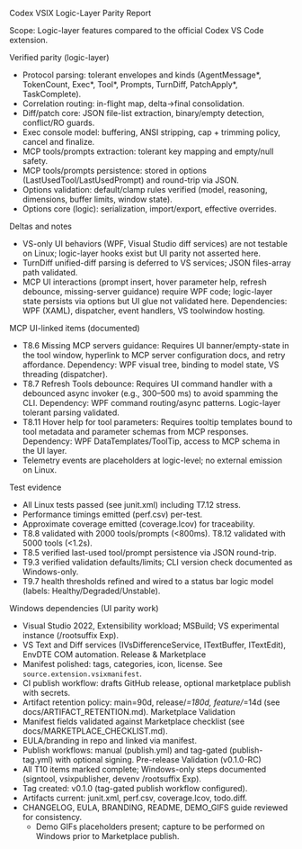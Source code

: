 Codex VSIX Logic-Layer Parity Report

Scope: Logic-layer features compared to the official Codex VS Code extension.

Verified parity (logic-layer)
- Protocol parsing: tolerant envelopes and kinds (AgentMessage*, TokenCount, Exec*, Tool*, Prompts, TurnDiff, PatchApply*, TaskComplete).
- Correlation routing: in-flight map, delta→final consolidation.
- Diff/patch core: JSON file-list extraction, binary/empty detection, conflict/RO guards.
- Exec console model: buffering, ANSI stripping, cap + trimming policy, cancel and finalize.
- MCP tools/prompts extraction: tolerant key mapping and empty/null safety.
- MCP tools/prompts persistence: stored in options (LastUsedTool/LastUsedPrompt) and round-trip via JSON.
- Options validation: default/clamp rules verified (model, reasoning, dimensions, buffer limits, window state).
- Options core (logic): serialization, import/export, effective overrides.

Deltas and notes
- VS-only UI behaviors (WPF, Visual Studio diff services) are not testable on Linux; logic-layer hooks exist but UI parity not asserted here.
- TurnDiff unified-diff parsing is deferred to VS services; JSON files-array path validated.
- MCP UI interactions (prompt insert, hover parameter help, refresh debounce, missing-server guidance) require WPF code; logic-layer state persists via options but UI glue not validated here.
Dependencies: WPF (XAML), dispatcher, event handlers, VS toolwindow hosting.

MCP UI-linked items (documented)
- T8.6 Missing MCP servers guidance: Requires UI banner/empty-state in the tool window, hyperlink to MCP server configuration docs, and retry affordance. Dependency: WPF visual tree, binding to model state, VS threading (dispatcher).
- T8.7 Refresh Tools debounce: Requires UI command handler with a debounced async invoker (e.g., 300–500 ms) to avoid spamming the CLI. Dependency: WPF command routing/async patterns. Logic-layer tolerant parsing validated.
- T8.11 Hover help for tool parameters: Requires tooltip templates bound to tool metadata and parameter schemas from MCP responses. Dependency: WPF DataTemplates/ToolTip, access to MCP schema in the UI layer.
- Telemetry events are placeholders at logic-level; no external emission on Linux.

Test evidence
- All Linux tests passed (see junit.xml) including T7.12 stress.
- Performance timings emitted (perf.csv) per-test.
- Approximate coverage emitted (coverage.lcov) for traceability.
- T8.8 validated with 2000 tools/prompts (<800ms). T8.12 validated with 5000 tools (<1.2s).
- T8.5 verified last-used tool/prompt persistence via JSON round-trip.
- T9.3 verified validation defaults/limits; CLI version check documented as Windows-only.
- T9.7 health thresholds refined and wired to a status bar logic model (labels: Healthy/Degraded/Unstable).

Windows dependencies (UI parity work)
- Visual Studio 2022, Extensibility workload; MSBuild; VS experimental instance (/rootsuffix Exp).
- VS Text and Diff services (IVsDifferenceService, ITextBuffer, ITextEdit), EnvDTE COM automation.
Release & Marketplace
- Manifest polished: tags, categories, icon, license. See `source.extension.vsixmanifest`.
- CI publish workflow: drafts GitHub release, optional marketplace publish with secrets.
- Artifact retention policy: main=90d, release/*=180d, feature/*=14d (see docs/ARTIFACT_RETENTION.md).
Marketplace Validation
- Manifest fields validated against Marketplace checklist (see docs/MARKETPLACE_CHECKLIST.md).
- EULA/branding in repo and linked via manifest.
- Publish workflows: manual (publish.yml) and tag-gated (publish-tag.yml) with optional signing.
Pre-release Validation (v0.1.0-RC)
- All T10 items marked complete; Windows-only steps documented (signtool, vsixpublisher, devenv /rootsuffix Exp).
- Tag created: v0.1.0 (tag-gated publish workflow configured).
- Artifacts current: junit.xml, perf.csv, coverage.lcov, todo.diff.
- CHANGELOG, EULA, BRANDING, README, DEMO_GIFS guide reviewed for consistency.
  - Demo GIFs placeholders present; capture to be performed on Windows prior to Marketplace publish.
